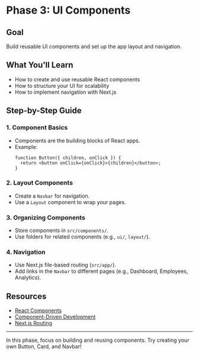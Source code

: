 # Phase 3: UI Components

## Goal
Build reusable UI components and set up the app layout and navigation.

## What You'll Learn
- How to create and use reusable React components
- How to structure your UI for scalability
- How to implement navigation with Next.js

## Step-by-Step Guide

### 1. Component Basics
- Components are the building blocks of React apps.
- Example:
  ```tsx
  function Button({ children, onClick }) {
    return <button onClick={onClick}>{children}</button>;
  }
  ```

### 2. Layout Components
- Create a `Navbar` for navigation.
- Use a `Layout` component to wrap your pages.

### 3. Organizing Components
- Store components in `src/components/`.
- Use folders for related components (e.g., `ui/`, `layout/`).

### 4. Navigation
- Use Next.js file-based routing (`src/app/`).
- Add links in the `Navbar` to different pages (e.g., Dashboard, Employees, Analytics).

## Resources
- [React Components](https://react.dev/learn/your-first-component)
- [Component-Driven Development](https://storybook.js.org/docs/react/get-started/introduction)
- [Next.js Routing](https://nextjs.org/docs/pages/building-your-application/routing)

---

In this phase, focus on building and reusing components. Try creating your own Button, Card, and Navbar! 